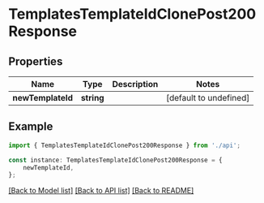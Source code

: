 # TemplatesTemplateIdClonePost200Response


## Properties

Name | Type | Description | Notes
------------ | ------------- | ------------- | -------------
**newTemplateId** | **string** |  | [default to undefined]

## Example

```typescript
import { TemplatesTemplateIdClonePost200Response } from './api';

const instance: TemplatesTemplateIdClonePost200Response = {
    newTemplateId,
};
```

[[Back to Model list]](../README.md#documentation-for-models) [[Back to API list]](../README.md#documentation-for-api-endpoints) [[Back to README]](../README.md)
